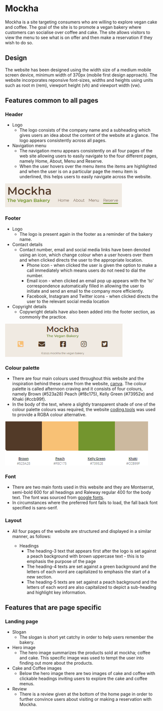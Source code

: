 # Mockha

Mockha is a site targeting consumers who are willing to explore vegan cake and coffee. The goal of the site is to promote a vegan bakery where customers can socialise over coffee and cake. The site allows visitors to view the menu to see what is on offer and then make a reservation if they wish to do so.

## Design 

The website has been designed using the width size of a medium mobile screen device, minimum width of 370px (mobile first design approach). The website incorporates reponsive font-sizes, widths and heights using units such as root m (rem), viewport height (vh) and viewport width (vw).

## Features common to all pages

### Header
* Logo
    *  The logo consists of the company name and a subheading  which gives users an idea about the content of the website at a glance. The logo appears consistently across all pages.  
* Navigation menu 
    * The navigation menu appears consistently on all four pages of the web site allowing users to easily navigate to the four different pages, namely Home, About, Menu and Reserve.
    * When the user hovers over the menu items the items are highlighted and when the user is on a particular page the menu item is underlined, this helps users to easily navigate across the website.

![Logo and navigation](assets/readme_img/logo-navigation.png)

### Footer 
* Logo
    * The logo is present again in the footer as a reminder of the bakery name.
* Contact details
    * Contact number, email and social media links have been denoted using an icon, which change colour when a user hovers over them and when clicked directs the user to the appropriate location. 
        * Phone icon - when clicked the user is given the option to make a call immediately which means users do not need to dial the number.
        * Email icon - when clicked an email pop up appears with the 'to' correspondence automatically filled in allowing the user to initiate and send an email to the company more efficiently. 
        * Facebook, Instagram and Twitter icons - when clicked directs the user to the relevant social media location
* Copyright details
    * Copywright details have also been added into the footer section, as commonly the practice. 

![footer](assets/readme_img/footer.png)


### Colour palette
* There are four main colours used throughout this website and the inspiration behind these came from the website, [canva](https://www.canva.com/colors/color-palette-generator/). The colour palette is called 
afternoon craving and it consists of four colours, namely Brown (#523a28) Peach (#f8c175), Kelly Green (#73952e) and Khaki (#ccb99f).
* In the body of the text, where a slightly transparent shade of one of the colour palette colours was required, the website [coding.tools](https://coding.tools/hex-to-rgba) was used to provide a RGBA colour alternative. 

![Colour palette](assets/readme_img/colour-palette.png)

### Font 
* There are two main fonts used in this website and they are Montserrat, semi-bold 600 for all headings and Raleway regular 400 for the body text. The font was sourced from [google fonts](https://fonts.google.com/). 
* In circumstances where the preferred font fails to load, the fall back font specified is sans-serif.

### Layout 
* All four pages of the website are structured and displayed in a similar manner, as follows: 

    * Headings
        * The heading-3 text that appears first after the logo is set against a peach background with brown uppercase text - this is to emphasis the purpose of the page 
        * The heading-4 texts are set against a green background and the letters of each word are capitalized to emphasis the start of a new section.
        * The heading-5 texts are set against a peach background and the letters of each word are also capitalized to depict a sub-heading and highlight key information. 


## Features that are page specific

### Landing page 
* Slogan 
    * The slogan is short yet catchy in order to help users remember the bakery. 
* Hero image 
    * The hero image summarizes the products sold at mockha; coffee and cake. This specific image was used to tempt the user into finding out more about the products. 
* Cake and Coffee images
    * Below the hero image there are two images of cake and coffee with clickable headings inviting users to explore the cake and coffee menus.
* Review 
    * There is a review given at the bottom of the home page in order to further convince users about visiting or making a reservation with Mockha.


